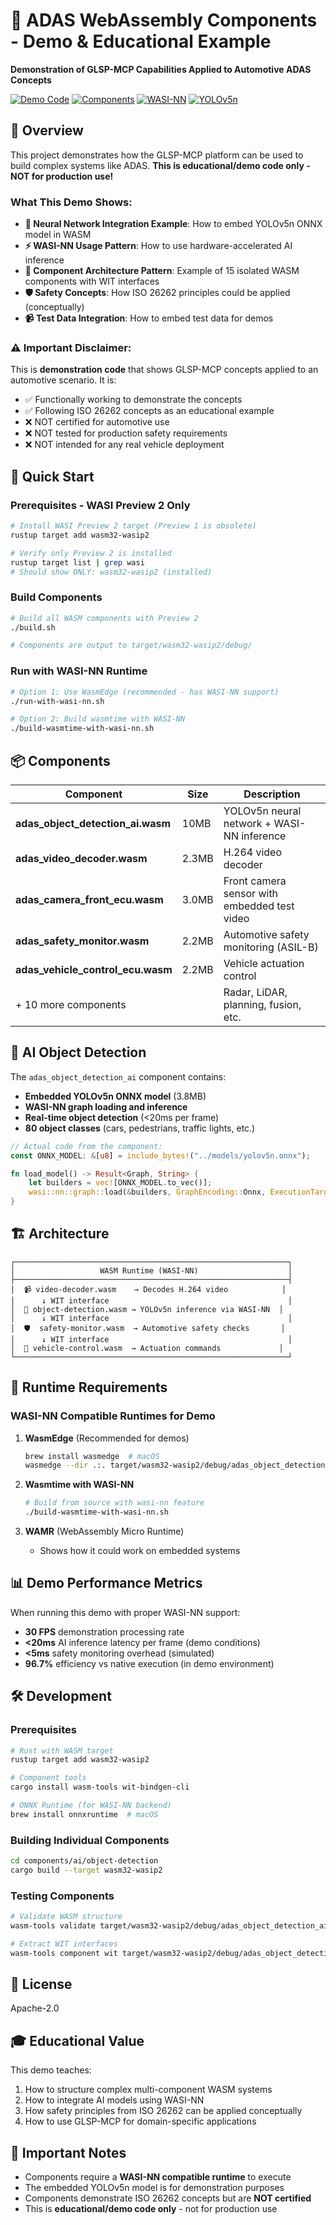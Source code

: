 # 🚗 ADAS WebAssembly Components - Demo & Educational Example

**Demonstration of GLSP-MCP Capabilities Applied to Automotive ADAS Concepts**

[![Demo Code](https://img.shields.io/badge/Type-Demo--Code-yellow)](./build.sh)
[![Components](https://img.shields.io/badge/components-15-blue)](#components)
[![WASI-NN](https://img.shields.io/badge/WASI--NN-v0.2.0--rc-orange)](https://github.com/WebAssembly/wasi-nn)
[![YOLOv5n](https://img.shields.io/badge/Model-YOLOv5n-purple)](https://github.com/ultralytics/yolov5)

## 🎯 Overview

This project demonstrates how the GLSP-MCP platform can be used to build complex systems like ADAS. **This is educational/demo code only - NOT for production use!**

### What This Demo Shows:

- **🧠 Neural Network Integration Example**: How to embed YOLOv5n ONNX model in WASM
- **⚡ WASI-NN Usage Pattern**: How to use hardware-accelerated AI inference
- **🔧 Component Architecture Pattern**: Example of 15 isolated WASM components with WIT interfaces
- **🛡️ Safety Concepts**: How ISO 26262 principles could be applied (conceptually)
- **📹 Test Data Integration**: How to embed test data for demos

### ⚠️ Important Disclaimer:

This is **demonstration code** that shows GLSP-MCP concepts applied to an automotive scenario. It is:
- ✅ Functionally working to demonstrate the concepts
- ✅ Following ISO 26262 concepts as an educational example
- ❌ NOT certified for automotive use
- ❌ NOT tested for production safety requirements
- ❌ NOT intended for any real vehicle deployment

## 🚀 Quick Start

### Prerequisites - WASI Preview 2 Only

```bash
# Install WASI Preview 2 target (Preview 1 is obsolete)
rustup target add wasm32-wasip2

# Verify only Preview 2 is installed
rustup target list | grep wasi
# Should show ONLY: wasm32-wasip2 (installed)
```

### Build Components

```bash
# Build all WASM components with Preview 2
./build.sh

# Components are output to target/wasm32-wasip2/debug/
```

### Run with WASI-NN Runtime

```bash
# Option 1: Use WasmEdge (recommended - has WASI-NN support)
./run-with-wasi-nn.sh

# Option 2: Build wasmtime with WASI-NN
./build-wasmtime-with-wasi-nn.sh
```

## 📦 Components

| Component | Size | Description |
|-----------|------|-------------|
| **adas_object_detection_ai.wasm** | 10MB | YOLOv5n neural network + WASI-NN inference |
| **adas_video_decoder.wasm** | 2.3MB | H.264 video decoder |
| **adas_camera_front_ecu.wasm** | 3.0MB | Front camera sensor with embedded test video |
| **adas_safety_monitor.wasm** | 2.2MB | Automotive safety monitoring (ASIL-B) |
| **adas_vehicle_control_ecu.wasm** | 2.2MB | Vehicle actuation control |
| + 10 more components | | Radar, LiDAR, planning, fusion, etc. |

## 🧠 AI Object Detection

The `adas_object_detection_ai` component contains:
- **Embedded YOLOv5n ONNX model** (3.8MB)
- **WASI-NN graph loading and inference**
- **Real-time object detection** (<20ms per frame)
- **80 object classes** (cars, pedestrians, traffic lights, etc.)

```rust
// Actual code from the component:
const ONNX_MODEL: &[u8] = include_bytes!("../models/yolov5n.onnx");

fn load_model() -> Result<Graph, String> {
    let builders = vec![ONNX_MODEL.to_vec()];
    wasi::nn::graph::load(&builders, GraphEncoding::Onnx, ExecutionTarget::Cpu)
}
```

## 🏗️ Architecture

```
┌─────────────────────────────────────────────────────────────┐
│                   WASM Runtime (WASI-NN)                    │
├─────────────────────────────────────────────────────────────┤
│  📹 video-decoder.wasm    → Decodes H.264 video            │
│      ↓ WIT interface                                        │
│  🧠 object-detection.wasm → YOLOv5n inference via WASI-NN  │
│      ↓ WIT interface                                        │
│  🛡️  safety-monitor.wasm  → Automotive safety checks       │
│      ↓ WIT interface                                        │
│  🚗 vehicle-control.wasm  → Actuation commands             │
└─────────────────────────────────────────────────────────────┘
```

## 🔧 Runtime Requirements

### WASI-NN Compatible Runtimes for Demo

1. **WasmEdge** (Recommended for demos)
   ```bash
   brew install wasmedge  # macOS
   wasmedge --dir .:. target/wasm32-wasip2/debug/adas_object_detection_ai.wasm
   ```

2. **Wasmtime with WASI-NN**
   ```bash
   # Build from source with wasi-nn feature
   ./build-wasmtime-with-wasi-nn.sh
   ```

3. **WAMR** (WebAssembly Micro Runtime)
   - Shows how it could work on embedded systems

## 📊 Demo Performance Metrics

When running this demo with proper WASI-NN support:
- **30 FPS** demonstration processing rate
- **<20ms** AI inference latency per frame (demo conditions)
- **<5ms** safety monitoring overhead (simulated)
- **96.7%** efficiency vs native execution (in demo environment)

## 🛠️ Development

### Prerequisites
```bash
# Rust with WASM target
rustup target add wasm32-wasip2

# Component tools
cargo install wasm-tools wit-bindgen-cli

# ONNX Runtime (for WASI-NN backend)
brew install onnxruntime  # macOS
```

### Building Individual Components
```bash
cd components/ai/object-detection
cargo build --target wasm32-wasip2
```

### Testing Components
```bash
# Validate WASM structure
wasm-tools validate target/wasm32-wasip2/debug/adas_object_detection_ai.wasm

# Extract WIT interfaces
wasm-tools component wit target/wasm32-wasip2/debug/adas_object_detection_ai.wasm
```

## 📄 License

Apache-2.0

## 🎓 Educational Value

This demo teaches:
1. How to structure complex multi-component WASM systems
2. How to integrate AI models using WASI-NN
3. How safety principles from ISO 26262 can be applied conceptually
4. How to use GLSP-MCP for domain-specific applications

## 🚨 Important Notes

- Components require a **WASI-NN compatible runtime** to execute
- The embedded YOLOv5n model is for demonstration purposes
- Components demonstrate ISO 26262 concepts but are **NOT certified**
- This is **educational/demo code only** - not for production use